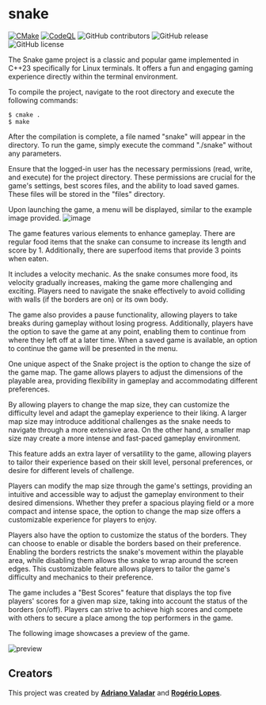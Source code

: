 # snake

[![CMake](https://github.com/adrianovaladar/snake/actions/workflows/cmake.yml/badge.svg)](https://github.com/adrianovaladar/snake/actions/workflows/cmake.yml)
[![CodeQL](https://github.com/adrianovaladar/snake/actions/workflows/github-code-scanning/codeql/badge.svg)](https://github.com/adrianovaladar/snake/actions/workflows/github-code-scanning/codeql)
![GitHub contributors](https://img.shields.io/github/contributors/adrianovaladar/snake)
![GitHub release](https://img.shields.io/github/v/release/adrianovaladar/snake)
![GitHub license](https://img.shields.io/github/license/adrianovaladar/snake)

The Snake game project is a classic and popular game implemented in C++23 specifically for Linux terminals. It offers a
fun and engaging gaming experience directly within the terminal environment.

To compile the project, navigate to the root directory and execute the following commands:

    $ cmake .
    $ make

After the compilation is complete, a file named "snake" will appear in the directory. To run the game, simply execute
the command "./snake" without any parameters.

Ensure that the logged-in user has the necessary permissions (read, write, and execute) for the project directory. These
permissions are crucial for the game's settings, best scores files, and the ability to load saved games. These files
will be stored in the "files" directory.

Upon launching the game, a menu will be displayed, similar to the example image provided.
![image](https://github.com/adrianovaladar/snake/assets/60299267/a1ccb51c-bf44-4653-b6da-51be6b6514d6)

The game features various elements to enhance gameplay. There are regular food items that the snake can consume to
increase its length and score by 1. Additionally, there are superfood items that provide 3 points when eaten.

It includes a velocity mechanic. As the snake consumes more food, its velocity gradually increases, making the game more
challenging and exciting. Players need to navigate the snake effectively to avoid colliding with walls (if the borders
are on) or its own body.

The game also provides a pause functionality, allowing players to take breaks during gameplay without losing progress.
Additionally, players have the option to save the game at any point, enabling them to continue from where they left off
at a later time. When a saved game is available, an option to continue the game will be presented in the menu.

One unique aspect of the Snake project is the option to change the size of the game map. The game allows players to
adjust the dimensions of the playable area, providing flexibility in gameplay and accommodating different preferences.

By allowing players to change the map size, they can customize the difficulty level and adapt the gameplay experience to
their liking. A larger map size may introduce additional challenges as the snake needs to navigate through a more
extensive area. On the other hand, a smaller map size may create a more intense and fast-paced gameplay environment.

This feature adds an extra layer of versatility to the game, allowing players to tailor their experience based on their
skill level, personal preferences, or desire for different levels of challenge.

Players can modify the map size through the game's settings, providing an intuitive and accessible way to adjust the
gameplay environment to their desired dimensions. Whether they prefer a spacious playing field or a more compact and
intense space, the option to change the map size offers a customizable experience for players to enjoy.

Players also have the option to customize the status of the borders. They can choose to enable or disable the borders
based on their preference.
Enabling the borders restricts the snake's movement within the playable area, while disabling them allows the snake to
wrap around the screen edges.
This customizable feature allows
players to tailor the game's difficulty and mechanics to their preference.

The game includes a "Best Scores" feature that displays the top five players' scores for a given map size, taking into
account the status of the borders (on/off). Players can strive to achieve high scores and compete with others to secure
a place among the top performers in the game.

The following image showcases a preview of the game.

![preview](https://user-images.githubusercontent.com/60299267/196003941-0192f5d9-f290-4d01-bfe5-30344d8beda6.png)

## Creators

This project was created by [**Adriano Valadar**](https://adrianovaladar.github.io) and [**Rogério
Lopes**](https://github.com/ro-g-er).